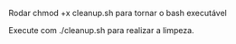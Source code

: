 Rodar chmod +x cleanup.sh para tornar o bash executável

Execute com ./cleanup.sh para realizar a limpeza.